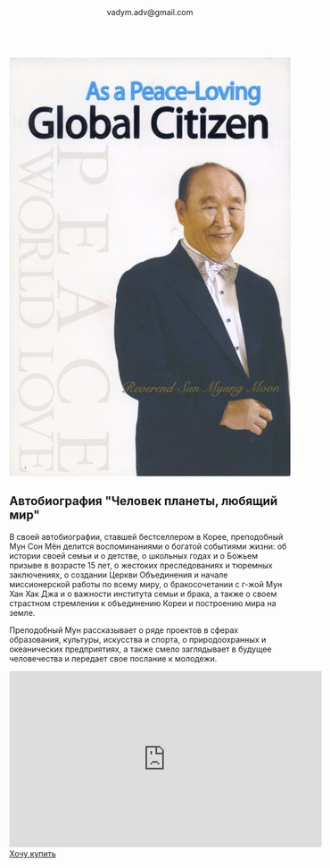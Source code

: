 <html lang="ru">
    <head>
        <meta charset="UTF-8">
        <link rel="stylesheet" href="global-style.css">
        <link rel="stylesheet" href="tf-style.css">
        <link href="https://fonts.googleapis.com/css2?family=Kaushan+Script&family=Montserrat&display=swap" rel="stylesheet">
        <link rel="icon" type="image/png" href="icons/owl.png"/>
    </head>
    <body>
        <header class="header">
            <div class="menu">
                <div class="email">vadym.adv@gmail.com</div>
                <div class="empty">&nbsp;</div>
                <div class="soc">
                    <a class="fb" href="https://www.facebook.com/FatherTrueLife" target="_blank"></a>
                    <a class="ins" target="_blank"></a>
                </div>                     
            </div>
        </header>
        <section class="content">
            <div class="banner-text">
                <img src="big-gs.jpg">
                <div class="about-book">
                    <h2>Автобиография "Человек планеты, любящий мир"</h2>
                    <p>В своей автобиографии, ставшей бестселлером в Корее, преподобный Мун Сон Мён делится воспоминаниями о богатой событиями жизни: об истории своей семьи и о детстве, о школьных годах и о Божьем призыве в возрасте 15 лет, о жестоких преследованиях и тюремных заключениях, о создании Церкви Объединения и начале миссионерской работы по всему миру, о бракосочетании с г-жой Мун Хан Хак Джа и о важности института семьи и брака, а также о своем страстном стремлении к объединению Кореи и построению мира на земле.</p><p>Преподобный Мун рассказывает о ряде проектов в сферах образования, культуры, искусства и спорта, о природоохранных и океанических предприятиях, а также смело заглядывает в будущее человечества и передает свое послание к молодежи.</p>
                    <div class="video"><iframe width="560" height="315" src="https://www.youtube-nocookie.com/embed/urslhdjxDYA" frameborder="0" allow="accelerometer; autoplay; clipboard-write; encrypted-media; gyroscope; picture-in-picture" allowfullscreen></iframe></div>
                <div class="button-order"><a href="https://forms.gle/txkci3X1aJAq9n2H8" target="_blank">Хочу купить</a></div>
                </div>
            </div>
        </section>
    </body>
</html>
